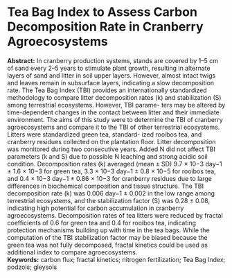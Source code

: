 # Tea Bag Index to Assess Carbon Decomposition Rate in Cranberry Agroecosystems
**Abstract:** In cranberry production systems, stands are covered by 1–5 cm of sand every 2–5 years to
stimulate plant growth, resulting in alternate layers of sand and litter in soil upper layers. However,
almost intact twigs and leaves remain in subsurface layers, indicating a slow decomposition rate.
The Tea Bag Index (TBI) provides an internationally standardized methodology to compare litter
decomposition rates (k) and stabilization (S) among terrestrial ecosystems. However, TBI parame-
ters may be altered by time-dependent changes in the contact between litter and their immediate
environment. The aims of this study were to determine the TBI of cranberry agroecosystems and
compare it to the TBI of other terrestrial ecosystems. Litters were standardized green tea, standard-
ized rooibos tea, and cranberry residues collected on the plantation floor. Litter decomposition was
monitored during two consecutive years. Added N did not affect TBI parameters (k and S) due to
possible N leaching and strong acidic soil condition. Decomposition rates (k) averaged (mean ± SD)
9.7 × 10−3 day−1 ± 1.6 × 10−3 for green tea, 3.3 × 10−3 day−1 ± 0.8 × 10−5 for rooibos tea, and
0.4 × 10−3 day−1 ± 0.86 × 10−3 for cranberry residues due to large differences in biochemical
composition and tissue structure. The TBI decomposition rate (k) was 0.006 day−1 ± 0.002 in the low
range among terrestrial ecosystems, and the stabilization factor (S) was 0.28 ± 0.08, indicating high
potential for carbon accumulation in cranberry agroecosystems. Decomposition rates of tea litters
were reduced by fractal coefficients of 0.6 for green tea and 0.4 for rooibos tea, indicating protection
mechanisms building up with time in the tea bags. While the computation of the TBI stabilization
factor may be biased because the green tea was not fully decomposed, fractal kinetics could be used
as additional index to compare agroecosystems.   
**Keywords:** carbon flux; fractal kinetics; nitrogen fertilization; Tea Bag Index; podzols; gleysols
